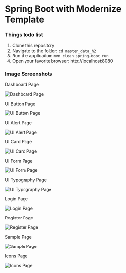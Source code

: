# Spring Boot with Modernize Template

### Things todo list

1. Clone this repository
2. Navigate to the folder: `cd master_data_h2`
3. Run the application: `mvn clean spring-boot:run`
4. Open your favorite browser: http://localhost:8080

### Image Screenshots

Dashboard Page

![Dashboard Page](img/Modernize_Dashboard.png "Dashboard Page")

UI Button Page

![UI Button Page](img/Modernize_UI-buttons.png "UI Button Page")

UI Alert Page

![UI Alert Page](img/Modernize_UI-alerts.png "UI Alert Page")

UI Card Page

![UI Card Page](img/Modernize_UI-card.png "UI Card Page")

UI Form Page

![UI Form Page](img/Modernize_UI-forms.png "UI Form Page")

UI Typography Page

![UI Typography Page](img/Modernize_UI-typography.png "UI Typography Page")

Login Page

![Login Page](img/Modernize_Login.png "Login Page")

Register Page

![Register Page](img/Modernize_Register.png "Register Page")

Sample Page

![Sample Page](img/Modernize_Sample-page.png "Sample Page")

Icons Page

![Icons Page](img/Modernize_Icon-Tabler.png "Icons Page")
